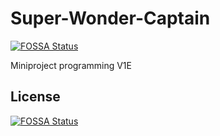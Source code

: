 # Super-Wonder-Captain
[![FOSSA Status](https://app.fossa.com/api/projects/git%2Bgithub.com%2FRubenNL%2FSuper-Wonder-Captain.svg?type=shield)](https://app.fossa.com/projects/git%2Bgithub.com%2FRubenNL%2FSuper-Wonder-Captain?ref=badge_shield)

Miniproject programming V1E


## License
[![FOSSA Status](https://app.fossa.com/api/projects/git%2Bgithub.com%2FRubenNL%2FSuper-Wonder-Captain.svg?type=large)](https://app.fossa.com/projects/git%2Bgithub.com%2FRubenNL%2FSuper-Wonder-Captain?ref=badge_large)